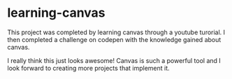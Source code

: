 # learning-canvas
This project was completed by learning canvas through a youtube turorial. I then completed a challenge on codepen with the knowledge gained about canvas.

I really think this just looks awesome! Canvas is such a powerful tool and I look forward to creating more projects that implement it.
